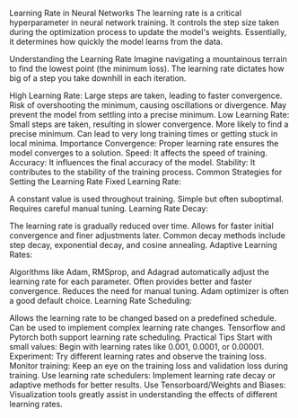 Learning Rate in Neural Networks
The learning rate is a critical hyperparameter in neural network training. It controls the step size taken during the optimization process to update the model's weights. Essentially, it determines how quickly the model learns from the data.

Understanding the Learning Rate
Imagine navigating a mountainous terrain to find the lowest point (the minimum loss). The learning rate dictates how big of a step you take downhill in each iteration.

High Learning Rate:
Large steps are taken, leading to faster convergence.
Risk of overshooting the minimum, causing oscillations or divergence.
May prevent the model from settling into a precise minimum.
Low Learning Rate:
Small steps are taken, resulting in slower convergence.
More likely to find a precise minimum.
Can lead to very long training times or getting stuck in local minima.
Importance
Convergence: Proper learning rate ensures the model converges to a solution.
Speed: It affects the speed of training.
Accuracy: It influences the final accuracy of the model.
Stability: It contributes to the stability of the training process.
Common Strategies for Setting the Learning Rate
Fixed Learning Rate:

A constant value is used throughout training.
Simple but often suboptimal.
Requires careful manual tuning.
Learning Rate Decay:

The learning rate is gradually reduced over time.
Allows for faster initial convergence and finer adjustments later.
Common decay methods include step decay, exponential decay, and cosine annealing.
Adaptive Learning Rates:

Algorithms like Adam, RMSprop, and Adagrad automatically adjust the learning rate for each parameter.
Often provides better and faster convergence.
Reduces the need for manual tuning.
Adam optimizer is often a good default choice.
Learning Rate Scheduling:

Allows the learning rate to be changed based on a predefined schedule.
Can be used to implement complex learning rate changes.
Tensorflow and Pytorch both support learning rate scheduling.
Practical Tips
Start with small values: Begin with learning rates like 0.001, 0.0001, or 0.00001.
Experiment: Try different learning rates and observe the training loss.
Monitor training: Keep an eye on the training loss and validation loss during training.
Use learning rate schedulers: Implement learning rate decay or adaptive methods for better results.
Use Tensorboard/Weights and Biases: Visualization tools greatly assist in understanding the effects of different learning rates.
